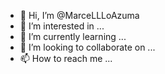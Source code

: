 - 👋 Hi, I’m @MarceLLLoAzuma
- 👀 I’m interested in ...
- 🌱 I’m currently learning ...
- 💞️ I’m looking to collaborate on ...
- 📫 How to reach me ...

<!---
MarceLLLoAzuma/MarceLLLoAzuma is a ✨ special ✨ repository because its `README.md` (this file) appears on your GitHub profile.
You can click the Preview link to take a look at your changes.
--->
